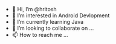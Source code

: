 - 👋 Hi, I’m @hritosh
- 👀 I’m interested in Android Devlopment
- 🌱 I’m currently learning Java
- 💞️ I’m looking to collaborate on ...
- 📫 How to reach me ...

<!---
hritosh/hritosh is a ✨ special ✨ repository because its `README.md` (this file) appears on your GitHub profile.
You can click the Preview link to take a look at your changes.
--->
